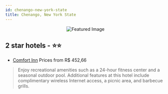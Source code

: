 ```yaml
---
id: chenango-new-york-state
title: Chenango, New York State
---
```


<center><img src="https://i.travelapi.com/hotels/1000000/20000/12700/12618/1dc4ae83_z.jpg" alt="Featured Image" /></center>


##  2 star hotels - ⭐️⭐️

-    [Comfort Inn](https://us.hurb.com/hotels/chenango/comfort-inn-JNP-JP222831?cmp=18055) Prices from R$ 452,66
   > Enjoy recreational amenities such as a 24-hour fitness center and a seasonal outdoor pool. Additional features at this hotel include complimentary wireless Internet access, a picnic area, and barbecue grills.
